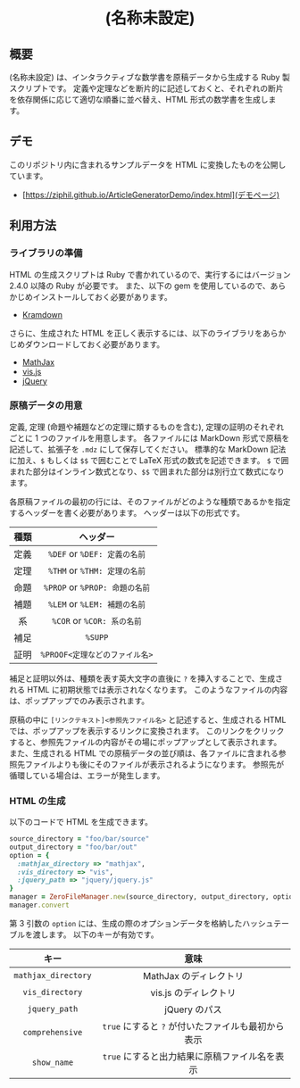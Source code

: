 <div align="center">
<h1>(名称未設定)</h1>
</div>

## 概要
(名称未設定) は、インタラクティブな数学書を原稿データから生成する Ruby 製スクリプトです。
定義や定理などを断片的に記述しておくと、それぞれの断片を依存関係に応じて適切な順番に並べ替え、HTML 形式の数学書を生成します。

## デモ
このリポジトリ内に含まれるサンプルデータを HTML に変換したものを公開しています。

- [https://ziphil.github.io/ArticleGeneratorDemo/index.html](デモページ)

## 利用方法
### ライブラリの準備
HTML の生成スクリプトは Ruby で書かれているので、実行するにはバージョン 2.4.0 以降の Ruby が必要です。
また、以下の gem を使用しているので、あらかじめインストールしておく必要があります。

- [Kramdown](https://kramdown.gettalong.org/)

さらに、生成された HTML を正しく表示するには、以下のライブラリをあらかじめダウンロードしておく必要があります。

- [MathJax](https://www.mathjax.org/)
- [vis.js](http://visjs.org/)
- [jQuery](https://jquery.com/)

### 原稿データの用意
定義, 定理 (命題や補題などの定理に類するものを含む), 定理の証明のそれぞれごとに 1 つのファイルを用意します。
各ファイルには MarkDown 形式で原稿を記述して、拡張子を `.mdz` にして保存してください。
標準的な MarkDown 記法に加え、`$` もしくは `$$` で囲むことで LaTeX 形式の数式を記述できます。
`$` で囲まれた部分はインライン数式となり、`$$` で囲まれた部分は別行立て数式になります。

各原稿ファイルの最初の行には、そのファイルがどのような種類であるかを指定するヘッダーを書く必要があります。
ヘッダーは以下の形式です。

| 種類 | ヘッダー |
|:----:|:--------:|
| 定義 | `%DEF` or `%DEF: 定義の名前` |
| 定理 | `%THM` or `%THM: 定理の名前` |
| 命題 | `%PROP` or `%PROP: 命題の名前` |
| 補題 | `%LEM` or `%LEM: 補題の名前` |
| 系 | `%COR` or `%COR: 系の名前` |
| 補足 | `%SUPP` |
| 証明 | `%PROOF<定理などのファイル名>` |

補足と証明以外は、種類を表す英大文字の直後に `?` を挿入することで、生成される HTML に初期状態では表示されなくなります。
このようなファイルの内容は、ポップアップでのみ表示されます。

原稿の中に `[リンクテキスト]<参照先ファイル名>` と記述すると、生成される HTML では、ポップアップを表示するリンクに変換されます。
このリンクをクリックすると、参照先ファイルの内容がその場にポップアップとして表示されます。
また、生成される HTML での原稿データの並び順は、各ファイルに含まれる参照先ファイルよりも後にそのファイルが表示されるようになります。
参照先が循環している場合は、エラーが発生します。

### HTML の生成
以下のコードで HTML を生成できます。

```ruby
source_directory = "foo/bar/source"
output_directory = "foo/bar/out"
option = {
  :mathjax_directory => "mathjax",
  :vis_directory => "vis",
  :jquery_path => "jquery/jquery.js"
}
manager = ZeroFileManager.new(source_directory, output_directory, option)
manager.convert
```

第 3 引数の `option` には、生成の際のオプションデータを格納したハッシュテーブルを渡します。
以下のキーが有効です。

| キー | 意味 |
|:----:|:----:|
| `mathjax_directory` | MathJax のディレクトリ |
| `vis_directory` | vis.js のディレクトリ |
| `jquery_path` | jQuery のパス |
| `comprehensive` | `true` にすると `?` が付いたファイルも最初から表示 |
| `show_name` | `true` にすると出力結果に原稿ファイル名を表示 |
